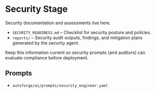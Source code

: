 # Security Stage

Security documentation and assessments live here.

- `SECURITY_READINESS.md` – Checklist for security posture and policies.
- `reports/` – Security audit outputs, findings, and mitigation plans generated by the security agent.

Keep this information current so security prompts (and auditors) can evaluate compliance before deployment.

## Prompts

- `autoforge/ai/prompts/security_engineer.yaml`
